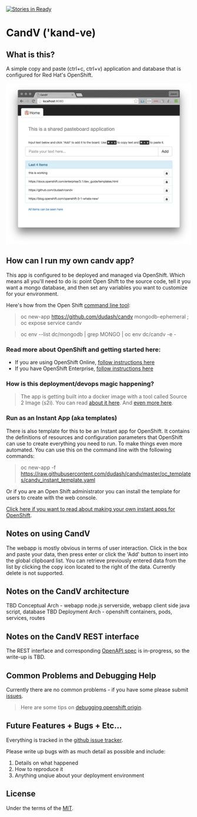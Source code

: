 [![Stories in Ready](https://badge.waffle.io/dudash/candv.png?label=ready&title=Ready)](https://waffle.io/dudash/candv)

# CandV ('kand-ve)
## What is this?
A simple copy and paste (ctrl+c, ctrl+v) application and database that is configured for Red Hat's OpenShift.

![Screenshot CandV](./.screens/2016-03-23_1835.png?raw=true)

## How can I run my own candv app?
This app is configured to be deployed and managed via OpenShift.  Which means all you'll need to do is: point Open Shift to the source code, tell it you want a mongo database, and then set any variables you want to customize for your environment.

Here's how from the Open Shift [command line tool][10]:
 > oc new-app https://github.com/dudash/candv mongodb-ephemeral ; oc expose service candv
 
 > oc env --list dc/mongodb | grep MONGO | oc env dc/candv -e -
 

### Read more about OpenShift and getting started here:
* If you are using OpenShift Online, [follow instructions here][1]
* If you have OpenShift Enterprise, [follow instructions here][2] 

### How is this deployment/devops magic happening?
> The app is getting built into a docker image with a tool called Source 2 Image (s2i).
> You can read [about it here][3].  And [even more here][5].

### Run as an Instant App (aka templates)
There is also template for this to be an Instant app for OpenShift.  It contains the definitions of resources and configuration parameters that OpenShift can use to create everything you need to run.  To make things even more automated.  You can use this on the command line with the following commands:
 > oc new-app -f https://raw.githubusercontent.com/dudash/candv/master/oc_templates/candv_instant_template.yaml
 
 Or if you are an Open Shift administrator you can install the template for users to create with the web console.

[Click here if you want to read about making your own instant apps for OpenShift][8].

## Notes on using CandV
The webapp is mostly obvious in terms of user interaction.  Click in the box and paste your data, then press enter or click the 'Add' button to insert into the global clipboard list.  You can retrieve previously entered data from the list by clicking the copy icon located to the right of the data.  Currently delete is not supported.

## Notes on the CandV architecture
TBD Conceptual Arch - webapp node.js serverside, webapp client side java script, database
TBD Deployment Arch - openshift containers, pods, services, routes

## Notes on the CandV REST interface
The REST interface and corresponding [OpenAPI spec][9] is in-progress, so the write-up is TBD.

## Common Problems and Debugging Help	
Currently there are no common problems - if you have some please submit [issues][4].
> Here are some tips on [debugging openshift origin][6].


## Future Features + Bugs + Etc...
Everything is tracked in the [github issue tracker][4].

Please write up bugs with as much detail as possible and include:
1. Details on what happened
2. How to reproduce it
3. Anything unqiue about your deployment environment

## License
Under the terms of the [MIT][7].


[1]: https://developers.openshift.com/en/getting-started-overview.html
[2]: https://docs.openshift.com/enterprise/latest/welcome/index.html
[3]: https://docs.openshift.org/latest/using_images/s2i_images/nodejs.html
[4]: https://github.com/dudash/candv/issues
[5]: https://docs.openshift.com/enterprise/latest/architecture/core_concepts/builds_and_image_streams.html
[6]: https://github.com/openshift/origin/blob/master/docs/debugging-openshift.md
[7]: https://opensource.org/licenses/MIT
[8]: https://docs.openshift.com/enterprise/latest/install_config/install/first_steps.html#creating-instantapp-templates
[9]: https://github.com/OAI/OpenAPI-Specification
[10]: https://docs.openshift.com/enterprise/latest/cli_reference/get_started_cli.html
